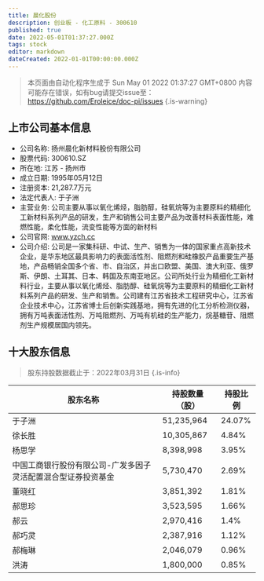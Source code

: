 ```yaml
---
title: 晨化股份
description: 创业板 - 化工原料 - 300610
published: true
date: 2022-05-01T01:37:27.000Z
tags: stock
editor: markdown
dateCreated: 2022-01-01T00:00:00.000Z
---
```


> 本页面由自动化程序生成于 Sun May 01 2022 01:37:27 GMT+0800
> 内容可能存在错误，如有bug请提交issue至：https://github.com/Eroleice/doc-pi/issues
{.is-warning}

## 上市公司基本信息
- 公司名称: 扬州晨化新材料股份有限公司
- 股票代码: 300610.SZ
- 所在地: 江苏 - 扬州市
- 成立日期: 1995年05月12日
- 注册资本: 21,287.7万元
- 法定代表人: 于子洲
- 主营业务: 公司主要从事以氧化烯烃，脂肪醇，硅氧烷等为主要原料的精细化工新材料系列产品的研发，生产和销售公司主要产品为改善材料表面性能，难燃性能，柔化性能，流变性能等方面的新材料
- 公司官网: www.yzch.cc
- 公司介绍: 公司是一家集科研、中试、生产、销售为一体的国家重点高新技术企业，是华东地区最具影响力的表面活性剂、阻燃剂和硅橡胶产品重要生产基地，产品畅销全国多个省、市、自治区，并出口欧盟、美国、澳大利亚、俄罗斯、伊朗、土耳其、日本、韩国及东南亚地区。公司所处行业为精细化工新材料行业，主要从事以氧化烯烃、脂肪醇、硅氧烷等为主要原料的精细化工新材料系列产品的研发、生产和销售。公司建有江苏省技术工程研究中心，江苏省企业技术中心，江苏省博士后创新实践基地，拥有先进的化工分析检测仪器，拥有万吨表面活性剂、万吨阻燃剂、万吨有机硅的生产能力，烷基糖苷、阻燃剂生产规模居国内领先。


## 十大股东信息
> 股东持股数据截止于：2022年03月31日
{.is-info}

| 股东名称 | 持股数量（股） | 持股比例 |
| --- | --- | --- |
| 于子洲 | 51,235,964 | 24.07% |
| 徐长胜 | 10,305,867 | 4.84% |
| 杨思学 | 8,398,998 | 3.95% |
| 中国工商银行股份有限公司-广发多因子灵活配置混合型证券投资基金 | 5,730,470 | 2.69% |
| 董晓红 | 3,851,392 | 1.81% |
| 郝思珍 | 3,523,595 | 1.66% |
| 郝云 | 2,970,416 | 1.4% |
| 郝巧灵 | 2,387,916 | 1.12% |
| 郝梅琳 | 2,046,079 | 0.96% |
| 洪涛 | 1,800,000 | 0.85% |




